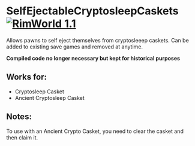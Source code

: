 # SelfEjectableCryptosleepCaskets [![RimWorld 1.1](https://img.shields.io/badge/RimWorld-1.1-brightgreen.svg)](http://rimworldgame.com/) 

Allows pawns to self eject themselves from cryptosleeep caskets. Can be added to existing save games and removed at anytime.

**Compiled code no longer necessary but kept for historical purposes**

## Works for:
- Cryptosleep Casket
- Ancient Cryptosleep Casket

## Notes:
To use with an Ancient Crypto Casket, you need to clear the casket and then claim it.
